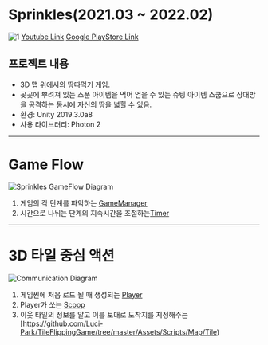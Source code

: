 # Sprinkles(2021.03 ~ 2022.02)
![1](https://user-images.githubusercontent.com/97658764/193949440-0babfe89-4303-4729-8e5c-3271dcc4977a.PNG)
[Youtube Link](https://www.youtube.com/watch?v=5sJY65PJkD0)
[Google PlayStore Link](https://play.google.com/store/apps/details?id=mobile.silverliningstudio.sprinkles)

## 프로젝트 내용
* 3D 맵 위에서의 땅따먹기 게임.
* 곳곳에 뿌려져 있는 스푼 아이템을 먹어 얻을 수 있는 슈팅 아이템 스쿱으로 상대방을 공격하는 동시에 자신의 땅을 넓힐 수 있음.
* 환경: Unity 2019.3.0a8
* 사용 라이브러리: Photon 2
---
# Game Flow
![Sprinkles GameFlow Diagram](https://user-images.githubusercontent.com/97658764/193947163-b6093a98-07cb-4931-a1a4-3027d4008543.png)

1. 게임의 각 단계를 파악하는 [GameManager](https://github.com/Luci-Park/TileFlippingGame/blob/master/Assets/Scripts/System/InGame/System/GameManager.cs)
2. 시간으로 나뉘는 단계의 지속시간을 조절하는[Timer](https://github.com/Luci-Park/TileFlippingGame/tree/master/Assets/Scripts/System/InGame/Timer)

---
# 3D 타일 중심 액션
![Communication Diagram](https://user-images.githubusercontent.com/97658764/193948168-be85271b-4fef-4f8d-b09e-248b5d006ac4.png)
1. 게임씬에 처음 로드 될 때 생성되는 [Player](https://github.com/Luci-Park/TileFlippingGame/tree/master/Assets/Scripts/Player)
2. Player가 쏘는 [Scoop](https://github.com/Luci-Park/TileFlippingGame/tree/master/Assets/Scripts/Scoops/Scoop)
3. 이웃 타일의 정보를 알고 이를 토대로 도착지를 지정해주는 [https://github.com/Luci-Park/TileFlippingGame/tree/master/Assets/Scripts/Map/Tile)

